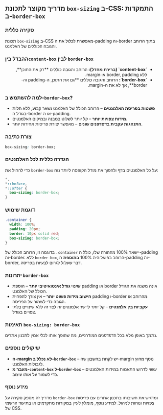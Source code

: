## מדריך מקוצר לתכונת `box-sizing` ב-CSS: התמקדות ב-`border-box`

### סקירה כללית

תכונת `box-sizing` ב-CSS מאפשרת לכלול את ה-padding וה-border בתוך הרוחב והגובה הכוללים של האלמנט.

### ההבדל בין`content-box` לבין `border-box`

<ul dir="rtl"> 
  <li><strong>`content-box` (ברירת מחדל): </strong> הרוחב והגובה כוללים **רק את התוכן**, ללא border, padding או margin.</li>
  <li><strong>`border-box`: </strong> הרוחב והגובה כוללים **גם את התוכן, ה-padding וה-border**, אך לא את ה-margin.</li> 
</ul>  

### למה להשתמש ב-`border-box`?

- **פשטות בפריסת האלמנטים** – הרוחב הכולל של האלמנט נשאר קבוע, ללא תלות בגודל ה-border או ה-padding.
- **מידות צפויות יותר** – קל יותר לשלוט במבנה ובמיקום האלמנטים.
- **התנהגות עקבית בדפדפנים שונים** – מאפשר יצירת פריסות אחידות יותר.

### צורת כתיבה

```css
box-sizing: border-box;
```

### הגדרה כללית לכל האלמנטים

כדי להחיל את `border-box` על כל האלמנטים בדף ולהפוך את מודל הקופסה ליותר נוח:

```css
*,
*::before,
*::after {
  box-sizing: border-box;
}
```

### דוגמת שימוש

```css
.container {
  width: 100%;
  padding: 20px;
  border: 10px solid red;
  box-sizing: border-box;
}
```

בדוגמה זו, הרוחב הכולל של `.container` יישאר 100% מההורה שלו, כולל ה-padding וה-border. ללא `border-box`, הרוחב בפועל היה 100% **בתוספת** ה-padding וה-border, דבר שעלול לגרום לבעיות בפריסה.

### יתרונות `border-box`

- **שינוי גודל אינטואיטיבי יותר** – הוספת padding או border אינה משנה את הגודל הכולל של האלמנט.
- **חישוב מידות פשוט יותר** – אין צורך להפחית padding ו-border מהרוחב או הגובה כדי לשמור על הפריסה.
- **עקביות בין אלמנטים** – קל יותר ליישר אלמנטים זה לצד זה ללא שינויים בלתי צפויים בגודל.

### תאימות `box-sizing: border-box`
נתמך באופן מלא בכל הדפדפנים המודרניים, מה שהופך אותו לכלי אמין לתכנון אתרים.

### שיקולים נוספים

- **ה-margin לא נכלל ב-`border-box`** – יש לקחת בחשבון שה-margin נוסף מחוץ לגבולות האלמנט.
- **מעבר מ-`content-box` ל-`border-box`** – עשוי לדרוש התאמות במידות האלמנטים כדי לשמור על אותו עיצוב.


### מידע נוסף
מדריך זה מספק סקירה על `border-box` ומדגיש את חשיבותו בתכנון אתרים עם פריסות צפויות ונוחות לניהול. 
למידע נוסף, מומלץ לעיין במקורות מתקדמים או בתיעוד הרשמי של CSS.

